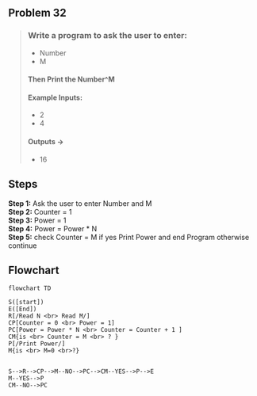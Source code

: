 ## Problem 32
>### Write a program to ask the user to enter:
> - Number
> - M
>#### Then Print the Number^M
>#### Example Inputs:
> - 2
> - 4
>#### Outputs ->
> - 16

## Steps
**Step 1:** Ask the user to enter Number and M	<br>
**Step 2:**	Counter = 1<br>
**Step 3:**	Power = 1<br>
**Step 4:**	Power = Power * N<br>
**Step 5:**	check Counter = M if yes Print Power and end Program otherwise continue <br>

## Flowchart 

```mermaid
flowchart TD

S([start])
E([End])
R[/Read N <br> Read M/]
CP[Counter = 0 <br> Power = 1]
PC[Power = Power * N <br> Counter = Counter + 1 ]
CM{is <br> Counter = M <br> ? }
P[/Print Power/]
M{is <br> M=0 <br>?}


S-->R-->CP-->M--NO-->PC-->CM--YES-->P-->E
M--YES-->P
CM--NO-->PC


```

